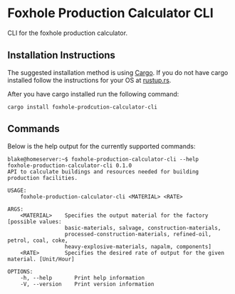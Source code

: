 # Foxhole Production Calculator CLI

CLI for the foxhole production calculator.

## Installation Instructions

The suggested installation method is using [Cargo](https://doc.rust-lang.org/cargo/). If you do not have cargo installed follow the instructions for your OS at [rustup.rs](https://rustup.rs/).

After you have cargo installed run the following command:
```
cargo install foxhole-prodcution-calculator-cli
```

## Commands

Below is the help output for the currently supported commands:
```
blake@homeserver:~$ foxhole-production-calculator-cli --help
foxhole-production-calculator-cli 0.1.0
API to calculate buildings and resources needed for building production facilities.

USAGE:
    foxhole-production-calculator-cli <MATERIAL> <RATE>

ARGS:
    <MATERIAL>    Specifies the output material for the factory [possible values:
                  basic-materials, salvage, construction-materials,
                  processed-construction-materials, refined-oil, petrol, coal, coke,
                  heavy-explosive-materials, napalm, components]
    <RATE>        Specifies the desired rate of output for the given material. [Unit/Hour]

OPTIONS:
    -h, --help       Print help information
    -V, --version    Print version information
```